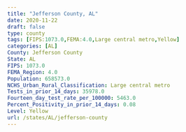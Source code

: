 ```yaml
---
title: "Jefferson County, AL"
date: 2020-11-22
draft: false
type: county
tags: [FIPS:1073.0,FEMA:4.0,Large central metro,Yellow]
categories: [AL]
County: Jefferson County
State: AL
FIPS: 1073.0
FEMA_Region: 4.0
Population: 658573.0
NCHS_Urban_Rural_Classification: Large central metro
Tests_in_prior_14_days: 35978.0
Fourteen_day_test_rate_per_100000: 5463.0
Percent_Positivity_in_prior_14_days: 0.08
Level: Yellow
url: /states/AL/jefferson-county
---
```



